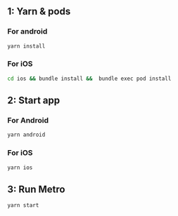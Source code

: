 ## 1: Yarn & pods

### For android

```bash
yarn install
```

### For iOS

```bash
cd ios && bundle install &&  bundle exec pod install
```

## 2: Start app

### For Android

```bash
yarn android
```

### For iOS

```bash
yarn ios
```

## 3: Run Metro

```bash
yarn start
```
